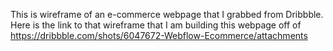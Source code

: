 This is wireframe of an e-commerce webpage that I grabbed from Dribbble. Here is the link to that wireframe that I am building this webpage off of https://dribbble.com/shots/6047672-Webflow-Ecommerce/attachments
